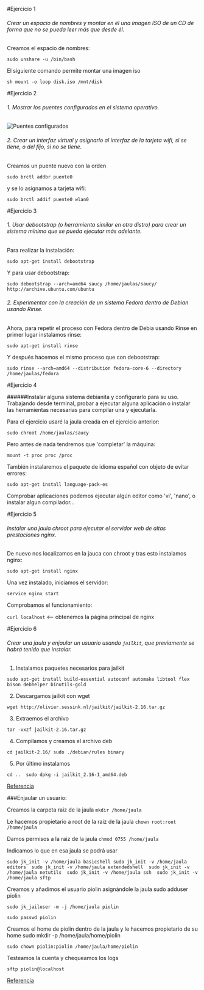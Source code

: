 #Ejercicio 1

###### Crear un espacio de nombres y montar en él una imagen ISO de un CD de forma que no se pueda leer más que desde él.

Creamos el espacio de nombres:

`sudo unshare -u /bin/bash`

El siguiente comando permite montar una imagen iso

`sh mount -o loop disk.iso /mnt/disk `

#Ejercicio 2

###### 1. Mostrar los puentes configurados en el sistema operativo.

![Puentes configurados](http://i62.tinypic.com/n5rlhf.jpg)

###### 2. Crear un interfaz virtual y asignarlo al interfaz de la tarjeta wifi, si se tiene, o del fijo, si no se tiene.

Creamos un puente nuevo con la orden

`sudo brctl addbr puente0`

y se lo asignamos a tarjeta wifi:

`sudo brctl addif puente0 wlan0`

#Ejercicio 3

###### 1. Usar debootstrap (o herramienta similar en otra distro) para crear un sistema mínimo que se pueda ejecutar más adelante.

Para realizar la instalación:

`sudo apt-get install debootstrap`

Y para usar debootstrap:

`sudo debootstrap --arch=amd64 saucy /home/jaulas/saucy/ http://archive.ubuntu.com/ubuntu`


###### 2. Experimentar con la creación de un sistema Fedora dentro de Debian usando Rinse.

Ahora, para repetir el proceso con Fedora dentro de Debia usando Rinse en primer lugar instalamos rinse:

`sudo apt-get install rinse`

Y después hacemos el mismo proceso que con debootstrap:

`sudo rinse --arch=amd64 --distribution fedora-core-6 --directory /home/jaulas/fedora`

#Ejercicio 4

######Instalar alguna sistema debianita y configurarlo para su uso. Trabajando desde terminal, probar a ejecutar alguna aplicación o instalar las herramientas necesarias para compilar una y ejecutarla.


Para el ejercicio usaré la jaula creada en el ejercicio anterior:

`sudo chroot /home/jaulas/saucy`

Pero antes de nada tendremos que 'completar' la máquina:

`mount -t proc proc /proc`

También instalaremos el paquete de idioma español con objeto de evitar errores:

`sudo apt-get install language-pack-es`

Comprobar aplicaciones podemos ejecutar algún editor como 'vi', 'nano', o instalar algun compilador...

#Ejercicio 5

###### Instalar una jaula chroot para ejecutar el servidor web de altas prestaciones nginx.

De nuevo nos localizamos en la jauca con chroot y tras esto instalamos nginx:

`sudo apt-get install nginx`

Una vez instalado, iniciamos el servidor:

`service nginx start`

Comprobamos el funcionamiento:

`curl localhost` <-- obtenemos la página principal de nginx

#Ejercicio 6

###### Crear una jaula y enjaular un usuario usando `jailkit`, que previamente se habrá tenido que instalar.

1. Instalamos paquetes necesarios para jailkit

`sudo apt-get install build-essential autoconf automake libtool flex bison debhelper binutils-gold`

2. Descargamos jailkit con wget

`wget http://olivier.sessink.nl/jailkit/jailkit-2.16.tar.gz`

3. Extraemos el archivo

`tar -vxzf jailkit-2.16.tar.gz`

4. Compilamos y creamos el archivo deb

`cd jailkit-2.16/
sudo ./debian/rules binary`

5. Por último instalamos 

`cd ..  sudo dpkg -i jailkit_2.16-1_amd64.deb`

[Referencia](www.binarytides.com/install-jailkit-ubuntu-debian)

###Enjaular un usuario:

Creamos la carpeta raiz de la jaula
`mkdir /home/jaula`

Le hacemos propietario a root de la raiz de la jaula
`chown root:root /home/jaula`

Damos permisos a la raiz de la jaula
`chmod 0755 /home/jaula`

Indicamos lo que en esa jaula se podrá usar

`sudo jk_init -v /home/jaula basicshell
sudo jk_init -v /home/jaula editors 
sudo jk_init -v /home/jaula extendedshell 
sudo jk_init -v /home/jaula netutils 
sudo jk_init -v /home/jaula ssh 
sudo jk_init -v /home/jaula sftp`

Creamos y añadimos el usuario piolin asignándole la jaula
sudo adduser piolin

`sudo jk_jailuser -m -j /home/jaula piolin`

`sudo passwd piolin`

Creamos el home de piolin dentro de la jaula y le hacemos propietario de su home
sudo mkdir -p /home/jaula/home/piolin

`sudo chown piolin:piolin /home/jaula/home/piolin`

Testeamos la cuenta y chequeamos los logs

`sftp piolin@localhost`

[Referencia](http://www.javcasta.com/2010/11/28/jaula-en-ubuntu-con-jailkit/)


